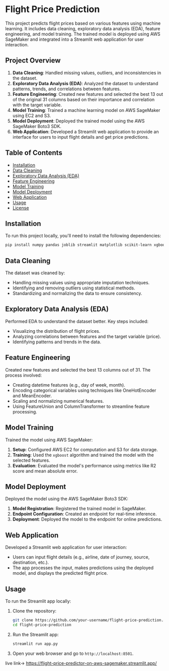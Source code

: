 

# Flight Price Prediction

This project predicts flight prices based on various features using machine learning. It includes data cleaning, exploratory data analysis (EDA), feature engineering, and model training. The trained model is deployed using AWS SageMaker and integrated into a Streamlit web application for user interaction.

## Project Overview

1. **Data Cleaning**: Handled missing values, outliers, and inconsistencies in the dataset.
2. **Exploratory Data Analysis (EDA)**: Analyzed the dataset to understand patterns, trends, and correlations between features.
3. **Feature Engineering**: Created new features and selected the best 13 out of the original 31 columns based on their importance and correlation with the target variable.
4. **Model Training**: Trained a machine learning model on AWS SageMaker using EC2 and S3.
5. **Model Deployment**: Deployed the trained model using the AWS SageMaker Boto3 SDK.
6. **Web Application**: Developed a Streamlit web application to provide an interface for users to input flight details and get price predictions.

## Table of Contents

- [Installation](#installation)
- [Data Cleaning](#data-cleaning)
- [Exploratory Data Analysis (EDA)](#exploratory-data-analysis-eda)
- [Feature Engineering](#feature-engineering)
- [Model Training](#model-training)
- [Model Deployment](#model-deployment)
- [Web Application](#web-application)
- [Usage](#usage)
- [License](#license)

## Installation

To run this project locally, you'll need to install the following dependencies:

```sh
pip install numpy pandas joblib streamlit matplotlib scikit-learn xgboost feature-engine boto3
```

## Data Cleaning

The dataset was cleaned by:

- Handling missing values using appropriate imputation techniques.
- Identifying and removing outliers using statistical methods.
- Standardizing and normalizing the data to ensure consistency.

## Exploratory Data Analysis (EDA)

Performed EDA to understand the dataset better. Key steps included:

- Visualizing the distribution of flight prices.
- Analyzing correlations between features and the target variable (price).
- Identifying patterns and trends in the data.

## Feature Engineering

Created new features and selected the best 13 columns out of 31. The process involved:

- Creating datetime features (e.g., day of week, month).
- Encoding categorical variables using techniques like OneHotEncoder and MeanEncoder.
- Scaling and normalizing numerical features.
- Using FeatureUnion and ColumnTransformer to streamline feature processing.

## Model Training

Trained the model using AWS SageMaker:

1. **Setup**: Configured AWS EC2 for computation and S3 for data storage.
2. **Training**: Used the `xgboost` algorithm and trained the model with the selected features.
3. **Evaluation**: Evaluated the model's performance using metrics like R2 score and mean absolute error.

## Model Deployment

Deployed the model using the AWS SageMaker Boto3 SDK:

1. **Model Registration**: Registered the trained model in SageMaker.
2. **Endpoint Configuration**: Created an endpoint for real-time inference.
3. **Deployment**: Deployed the model to the endpoint for online predictions.

## Web Application

Developed a Streamlit web application for user interaction:

- Users can input flight details (e.g., airline, date of journey, source, destination, etc.).
- The app processes the input, makes predictions using the deployed model, and displays the predicted flight price.

## Usage

To run the Streamlit app locally:

1. Clone the repository:

    ```sh
    git clone https://github.com/your-username/flight-price-prediction.git
    cd flight-price-prediction
    ```

2. Run the Streamlit app:

    ```sh
    streamlit run app.py
    ```

3. Open your web browser and go to `http://localhost:8501`.

live link-> https://flight-price-predictor-on-aws-sagemaker.streamlit.app/
